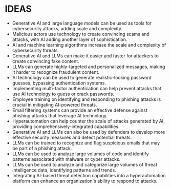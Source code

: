 # IDEAS
* Generative AI and large language models can be used as tools for cybersecurity attacks, adding scale and complexity.
* Malicious actors use technology to create convincing scams and attacks, with AI adding another layer of sophistication.
* AI and machine learning algorithms increase the scale and complexity of cybersecurity threats.
* Generative AI and LLMs can make it easier and faster for attackers to create convincing fake content.
* LLMs can generate highly-targeted and personalized messages, making it harder to recognize fraudulent content.
* AI technology can be used to generate realistic-looking password guesses, bypassing authentication systems.
* Implementing multi-factor authentication can help prevent attacks that use AI technology to guess or crack passwords.
* Employee training on identifying and responding to phishing attacks is crucial in mitigating AI-powered threats.
* Email filtering systems can provide an effective defense against phishing attacks that leverage AI technology.
* Hyperautomation can help counter the scale of attacks generated by AI, providing comprehensively-integrated capabilities.
* Generative AI and LLMs can also be used by defenders to develop more effective security measures and detect potential threats.
* LLMs can be trained to recognize and flag suspicious emails that may be part of a phishing attack.
* LLMs can be used to analyze large volumes of code and identify patterns associated with malware or cyber attacks.
* LLMs can be used to analyze and categorize large volumes of threat intelligence data, identifying patterns and trends.
* Integrating AI-based threat detection capabilities into a hyperautomation platform can enhance an organization's ability to respond to attacks.
